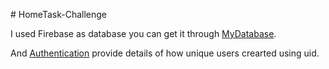 #   H o m e T a s k - C h a l l e n g e 

I used Firebase as database you can get it through [MyDatabase].

And [Authentication] provide details of how unique users crearted using uid.

[MyDatabase]:https://console.firebase.google.com/project/login-todo-3899d/firestore/databases/-default-/data/~2FUsers~2FvjsF0le8EmaZWXdtKIZE95xlr8o2

[Authentication]:https://console.firebase.google.com/project/login-todo-3899d/authentication/users
 
 
